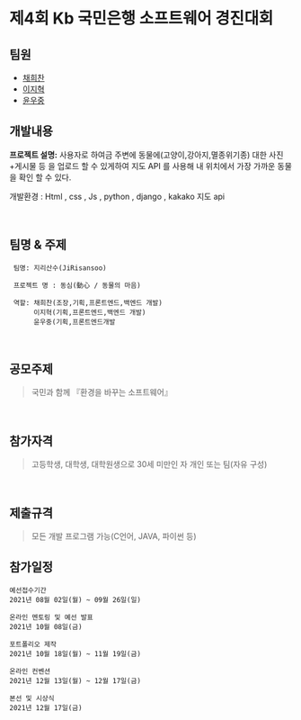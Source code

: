 # 제4회 Kb 국민은행 소프트웨어 경진대회


## 팀원 

- [채희찬](https://github.com/chae-heechan)
- [이지혁](https://github.com/olzlgur)
- [윤우중](https://github.com/woojoung1217)


## 개발내용 

**프로젝트 설명:**
사용자로 하여금 주변에 동물에(고양이,강아지,멸종위기종) 
대한 사진+게시물 등 을 업로드 할 수 있게하여 지도 API 를 사용해 내 위치에서 가장 가까운 동물을 확인 할 수 있다.

개발환경 : Html , css , Js , python , django , kakako 지도 api






<br>

## 팀명 & 주제 
```
 팀명: 지리산수(JiRisansoo)

 프로젝트 명 : 동심(動心 / 동물의 마음)

 역할: 채희찬(조장,기획,프론트엔드,백엔드 개발)
      이지혁(기획,프론트엔드,백엔드 개발)
      윤우중(기획,프론트엔드개발
```
<br>

## 공모주제
>국민과 함께 『환경을 바꾸는 소프트웨어』

<br>

## 참가자격
>고등학생, 대학생, 대학원생으로 30세 미만인 자
>개인 또는 팀(자유 구성)

<br>



## 제출규격
>모든 개발 프로그램 가능(C언어, JAVA, 파이썬 등)

## 참가일정

```
예선접수기간
2021년 08월 02일(월) ~ 09월 26일(일)

온라인 멘토링 및 예선 발표
2021년 10월 08일(금)

포트폴리오 제작
2021년 10월 18일(월) ~ 11월 19일(금)

온라인 컨벤션
2021년 12월 13일(월) ~ 12월 17일(금)

본선 및 시상식
2021년 12월 17일(금)
```
